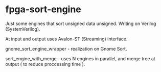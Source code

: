 fpga-sort-engine
================

Just some engines that sort unsigned data unsigned.
Writing on Verilog (SystemVerilog).

At input and output uses Avalon-ST (Streaming) interface.

gnome\_sort\_engine\_wrapper - realization on Gnome Sort.

sort\_engine\_with\_merge - uses N engines in parallel, and merge tree at output ( to reduce proccessing time ).
